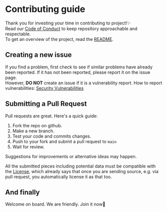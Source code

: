 # Contributing guide

Thank you for investing your time in contributing to project!✨  
Read our [Code of Conduct](https://github.com/rmuraix/.github/blob/main/.github/CODE_OF_CONDUCT.md) to keep repository approachable and respectable.  
To get an overview of the project, read the [README](../README.md).

## Creating a new issue

If you find a problem, first check to see if similar problems have already been reported. If it has not been reported, please report it on the issue page.  
However, **DO NOT** create an issue if it is a vulnerability report. How to report vulnerabilities: [Security Vulnerabilities](https://github.com/rmuraix/.github/blob/main/.github/SECURITY.md)

## Submitting a Pull Request

Pull requests are great. Here's a quick guide:

1. Fork the repo on github.
2. Make a new branch.
3. Test your code and commits changes.
4. Push to your fork and submit a pull request to `main`
5. Wait for review.

Suggestions for improvements or alternative ideas may happen.

All the submitted pieces including potential data must be compatible with the [License](../LICENSE), which already says that once you are sending source, e.g. via pull request, you automatically license it as that too.

## And finally

Welcome on board. We are friendly. Join it now👀
